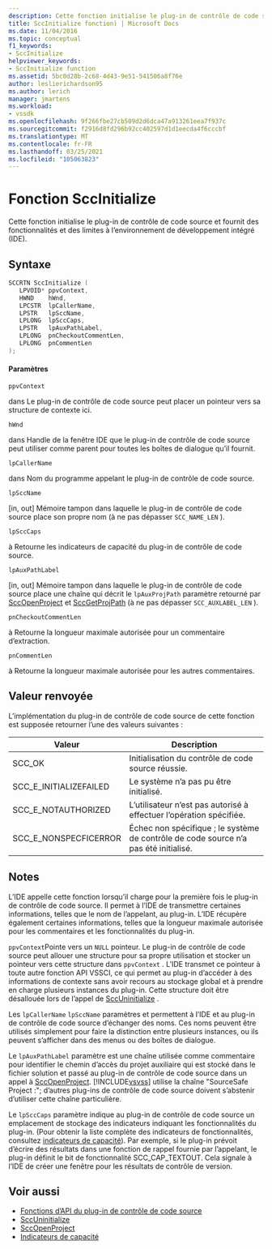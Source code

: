 ```yaml
---
description: Cette fonction initialise le plug-in de contrôle de code source et fournit des fonctionnalités et des limites à l’environnement de développement intégré (IDE).
title: SccInitialize fonction) | Microsoft Docs
ms.date: 11/04/2016
ms.topic: conceptual
f1_keywords:
- SccInitialize
helpviewer_keywords:
- SccInitialize function
ms.assetid: 5bc0d28b-2c68-4d43-9e51-541506a8f76e
author: leslierichardson95
ms.author: lerich
manager: jmartens
ms.workload:
- vssdk
ms.openlocfilehash: 9f266fbe27cb509d2d6dca47a913261eea7f937c
ms.sourcegitcommit: f2916d8fd296b92cc402597d1d1eecda4f6cccbf
ms.translationtype: MT
ms.contentlocale: fr-FR
ms.lasthandoff: 03/25/2021
ms.locfileid: "105063823"
---
```

# <a name="sccinitialize-function"></a>Fonction SccInitialize
Cette fonction initialise le plug-in de contrôle de code source et fournit des fonctionnalités et des limites à l’environnement de développement intégré (IDE).

## <a name="syntax"></a>Syntaxe

```cpp
SCCRTN SccInitialize (
   LPVOID* ppvContext,
   HWND    hWnd,
   LPCSTR  lpCallerName,
   LPSTR   lpSccName,
   LPLONG  lpSccCaps,
   LPSTR   lpAuxPathLabel,
   LPLONG  pnCheckoutCommentLen,
   LPLONG  pnCommentLen
);
```

#### <a name="parameters"></a>Paramètres
 `ppvContext`

dans Le plug-in de contrôle de code source peut placer un pointeur vers sa structure de contexte ici.

 `hWnd`

dans Handle de la fenêtre IDE que le plug-in de contrôle de code source peut utiliser comme parent pour toutes les boîtes de dialogue qu’il fournit.

 `lpCallerName`

dans Nom du programme appelant le plug-in de contrôle de code source.

 `lpSccName`

[in, out] Mémoire tampon dans laquelle le plug-in de contrôle de code source place son propre nom (à ne pas dépasser `SCC_NAME_LEN` ).

 `lpSccCaps`

à Retourne les indicateurs de capacité du plug-in de contrôle de code source.

 `lpAuxPathLabel`

[in, out] Mémoire tampon dans laquelle le plug-in de contrôle de code source place une chaîne qui décrit le `lpAuxProjPath` paramètre retourné par [SccOpenProject](../extensibility/sccopenproject-function.md) et [SccGetProjPath](../extensibility/sccgetprojpath-function.md) (à ne pas dépasser `SCC_AUXLABEL_LEN` ).

 `pnCheckoutCommentLen`

à Retourne la longueur maximale autorisée pour un commentaire d’extraction.

 `pnCommentLen`

à Retourne la longueur maximale autorisée pour les autres commentaires.

## <a name="return-value"></a>Valeur renvoyée
 L’implémentation du plug-in de contrôle de code source de cette fonction est supposée retourner l’une des valeurs suivantes :

|Valeur|Description|
|-----------|-----------------|
|SCC_OK|Initialisation du contrôle de code source réussie.|
|SCC_E_INITIALIZEFAILED|Le système n’a pas pu être initialisé.|
|SCC_E_NOTAUTHORIZED|L’utilisateur n’est pas autorisé à effectuer l’opération spécifiée.|
|SCC_E_NONSPECFICERROR|Échec non spécifique ; le système de contrôle de code source n’a pas été initialisé.|

## <a name="remarks"></a>Notes
 L’IDE appelle cette fonction lorsqu’il charge pour la première fois le plug-in de contrôle de code source. Il permet à l’IDE de transmettre certaines informations, telles que le nom de l’appelant, au plug-in. L’IDE récupère également certaines informations, telles que la longueur maximale autorisée pour les commentaires et les fonctionnalités du plug-in.

 `ppvContext`Pointe vers un `NULL` pointeur. Le plug-in de contrôle de code source peut allouer une structure pour sa propre utilisation et stocker un pointeur vers cette structure dans `ppvContext` . L’IDE transmet ce pointeur à toute autre fonction API VSSCI, ce qui permet au plug-in d’accéder à des informations de contexte sans avoir recours au stockage global et à prendre en charge plusieurs instances du plug-in. Cette structure doit être désallouée lors de l’appel de [SccUninitialize](../extensibility/sccuninitialize-function.md) .

 Les `lpCallerName` `lpSccName` paramètres et permettent à l’IDE et au plug-in de contrôle de code source d’échanger des noms. Ces noms peuvent être utilisés simplement pour faire la distinction entre plusieurs instances, ou ils peuvent s’afficher dans des menus ou des boîtes de dialogue.

 Le `lpAuxPathLabel` paramètre est une chaîne utilisée comme commentaire pour identifier le chemin d’accès du projet auxiliaire qui est stocké dans le fichier solution et passé au plug-in de contrôle de code source dans un appel à [SccOpenProject](../extensibility/sccopenproject-function.md). [!INCLUDE[vsvss](../extensibility/includes/vsvss_md.md)] utilise la chaîne "SourceSafe Project :"; d’autres plug-ins de contrôle de code source doivent s’abstenir d’utiliser cette chaîne particulière.

 Le `lpSccCaps` paramètre indique au plug-in de contrôle de code source un emplacement de stockage des indicateurs indiquant les fonctionnalités du plug-in. (Pour obtenir la liste complète des indicateurs de fonctionnalités, consultez [indicateurs de capacité](../extensibility/capability-flags.md)). Par exemple, si le plug-in prévoit d’écrire des résultats dans une fonction de rappel fournie par l’appelant, le plug-in définit le bit de fonctionnalité SCC_CAP_TEXTOUT. Cela signale à l’IDE de créer une fenêtre pour les résultats de contrôle de version.

## <a name="see-also"></a>Voir aussi
- [Fonctions d’API du plug-in de contrôle de code source](../extensibility/source-control-plug-in-api-functions.md)
- [SccUninitialize](../extensibility/sccuninitialize-function.md)
- [SccOpenProject](../extensibility/sccopenproject-function.md)
- [Indicateurs de capacité](../extensibility/capability-flags.md)

